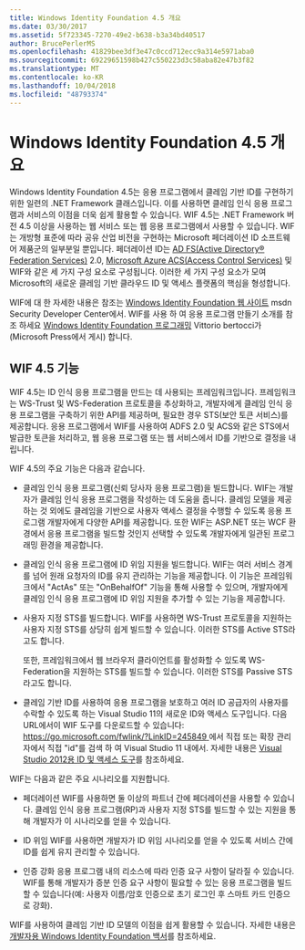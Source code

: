 ```yaml
---
title: Windows Identity Foundation 4.5 개요
ms.date: 03/30/2017
ms.assetid: 5f723345-7270-49e2-b638-b3a34bd40517
author: BrucePerlerMS
ms.openlocfilehash: 41829bee3df3e47c0ccd712ecc9a314e5971aba0
ms.sourcegitcommit: 69229651598b427c550223d3c58aba82e47b3f82
ms.translationtype: MT
ms.contentlocale: ko-KR
ms.lasthandoff: 10/04/2018
ms.locfileid: "48793374"
---
```

# <a name="windows-identity-foundation-45-overview"></a>Windows Identity Foundation 4.5 개요
Windows Identity Foundation 4.5는 응용 프로그램에서 클레임 기반 ID를 구현하기 위한 일련의 .NET Framework 클래스입니다. 이를 사용하면 클레임 인식 응용 프로그램과 서비스의 이점을 더욱 쉽게 활용할 수 있습니다. WIF 4.5는 .NET Framework 버전 4.5 이상을 사용하는 웹 서비스 또는 웹 응용 프로그램에서 사용할 수 있습니다. WIF는 개방형 표준에 따라 공유 산업 비전을 구현하는 Microsoft 페더레이션 ID 소프트웨어 제품군의 일부분일 뿐입니다. 페더레이션 ID는 [AD FS(Active Directory® Federation Services)](https://go.microsoft.com/fwlink/?LinkID=247516) 2.0, [Microsoft Azure ACS(Access Control Services)](https://go.microsoft.com/fwlink/?LinkID=247517) 및 WIF와 같은 세 가지 구성 요소로 구성됩니다. 이러한 세 가지 구성 요소가 모여 Microsoft의 새로운 클레임 기반 클라우드 ID 및 액세스 플랫폼의 핵심을 형성합니다.  
  
 WIF에 대 한 자세한 내용은 참조는 [Windows Identity Foundation 웹 사이트](https://go.microsoft.com/fwlink/?LinkId=149009) msdn Security Developer Center에서. WIF를 사용 하 여 응용 프로그램 만들기 소개를 참조 하세요 [Windows Identity Foundation 프로그래밍](https://go.microsoft.com/fwlink/?LinkId=210158) Vittorio bertocci가 (Microsoft Press에서 게시) 합니다.  
  
## <a name="wif-45-features"></a>WIF 4.5 기능  
 WIF 4.5는 ID 인식 응용 프로그램을 만드는 데 사용되는 프레임워크입니다. 프레임워크는 WS-Trust 및 WS-Federation 프로토콜을 추상화하고, 개발자에게 클레임 인식 응용 프로그램을 구축하기 위한 API를 제공하며, 필요한 경우 STS(보안 토큰 서비스)를 제공합니다. 응용 프로그램에서 WIF를 사용하여 ADFS 2.0 및 ACS와 같은 STS에서 발급한 토큰을 처리하고, 웹 응용 프로그램 또는 웹 서비스에서 ID를 기반으로 결정을 내립니다.  
  
 WIF 4.5의 주요 기능은 다음과 같습니다.  
  
-   클레임 인식 응용 프로그램(신뢰 당사자 응용 프로그램)을 빌드합니다. WIF는 개발자가 클레임 인식 응용 프로그램을 작성하는 데 도움을 줍니다. 클레임 모델을 제공하는 것 외에도 클레임을 기반으로 사용자 액세스 결정을 수행할 수 있도록 응용 프로그램 개발자에게 다양한 API를 제공합니다.  또한 WIF는 ASP.NET 또는 WCF 환경에서 응용 프로그램을 빌드할 것인지 선택할 수 있도록 개발자에게 일관된 프로그래밍 환경을 제공합니다.  
  
-   클레임 인식 응용 프로그램에 ID 위임 지원을 빌드합니다.  WIF는 여러 서비스 경계를 넘어 원래 요청자의 ID를 유지 관리하는 기능을 제공합니다. 이 기능은 프레임워크에서 "ActAs" 또는 "OnBehalfOf" 기능을 통해 사용할 수 있으며, 개발자에게 클레임 인식 응용 프로그램에 ID 위임 지원을 추가할 수 있는 기능을 제공합니다.  
  
-   사용자 지정 STS를 빌드합니다.  WIF를 사용하면 WS-Trust 프로토콜을 지원하는 사용자 지정 STS를 상당히 쉽게 빌드할 수 있습니다. 이러한 STS를 Active STS라고도 합니다.  
  
     또한, 프레임워크에서 웹 브라우저 클라이언트를 활성화할 수 있도록 WS-Federation을 지원하는 STS를 빌드할 수 있습니다. 이러한 STS를 Passive STS라고도 합니다.  
  
-   클레임 기반 ID를 사용하여 응용 프로그램을 보호하고 여러 ID 공급자의 사용자를 수락할 수 있도록 하는 Visual Studio 11의 새로운 ID와 액세스 도구입니다. 다음 URL에서이 WIF 도구를 다운로드할 수 있습니다: [ https://go.microsoft.com/fwlink/?LinkID=245849 ](https://go.microsoft.com/fwlink/?LinkID=245849) 에서 직접 또는 확장 관리자에서 직접 "id"를 검색 하 여 Visual Studio 11 내에서. 자세한 내용은 [Visual Studio 2012용 ID 및 액세스 도구](../../../docs/framework/security/identity-and-access-tool-for-vs.md)를 참조하세요.  
  
 WIF는 다음과 같은 주요 시나리오를 지원합니다.  
  
-   페더레이션  WIF를 사용하면 둘 이상의 파트너 간에 페더레이션을 사용할 수 있습니다. 클레임 인식 응용 프로그램(RP)과 사용자 지정 STS를 빌드할 수 있는 지원을 통해 개발자가 이 시나리오를 얻을 수 있습니다.  
  
-   ID 위임  WIF를 사용하면 개발자가 ID 위임 시나리오를 얻을 수 있도록 서비스 간에 ID를 쉽게 유지 관리할 수 있습니다.  
  
-   인증 강화 응용 프로그램 내의 리소스에 따라 인증 요구 사항이 달라질 수 있습니다. WIF를 통해 개발자가 증분 인증 요구 사항이 필요할 수 있는 응용 프로그램을 빌드할 수 있습니다(예: 사용자 이름/암호 인증으로 초기 로그인 후 스마트 카드 인증으로 강화).  
  
 WIF를 사용하여 클레임 기반 ID 모델의 이점을 쉽게 활용할 수 있습니다. 자세한 내용은 [개발자용 Windows Identity Foundation 백서](https://download.microsoft.com/download/7/d/0/7d0b5166-6a8a-418a-addd-95ee9b046994/windowsidentityfoundationwhitepaperfordevelopers-rtw.pdf)를 참조하세요.
